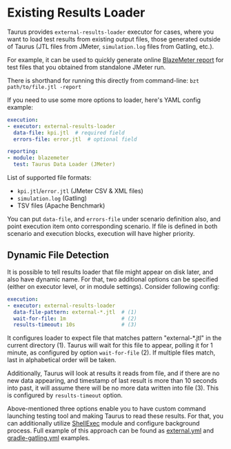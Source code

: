 # Existing Results Loader

Taurus provides `external-results-loader` executor for cases, where you want to load test
results from existing output files, those generated outside of Taurus (JTL files from JMeter, `simulation.log` files from Gatling, etc.).

For example, it can be used to quickly generate online [BlazeMeter report](BlazemeterReporter.md) for test files that you obtained from standalone JMeter run.

There is shorthand for running this directly from command-line: `bzt path/to/file.jtl -report`

If you need to use some more options to loader, here's YAML config example:
```yaml
execution:
- executor: external-results-loader
  data-file: kpi.jtl  # required field
  errors-file: error.jtl  # optional field

reporting:
- module: blazemeter
  test: Taurus Data Loader (JMeter)
```

List of supported file formats:
- `kpi.jtl`/`error.jtl` (JMeter CSV & XML files)
- `simulation.log` (Gatling)
- TSV files (Apache Benchmark)

You can put `data-file`, and `errors-file` under scenario definition also, and point execution item onto corresponding scenario. If file is defined in both scenario and execution blocks, execution will have higher priority.


## Dynamic File Detection

It is possible to tell results loader that file might appear on disk later, and also have dynamic name. For that, two additional options can be specified (either on executor level, or in module settings). Consider following config:

```yaml
execution:
- executor: external-results-loader 
  data-file-pattern: external-*.jtl  # (1)
  wait-for-file: 1m                  # (2)
  results-timeout: 10s               # (3)
```

It configures loader to expect file that matches pattern "external-*.jtl" in the current directory (1). Taurus will wait for this file to appear, polling it for 1 minute, as configured by option `wait-for-file` (2). If multiple files match, last in alphabetical order will be taken.

Additionally, Taurus will look at results it reads from file, and if there are no new data appearing, and timestamp of last result is more than 10 seconds into past, it will assume there will be no more data written into file (3). This is configured by `results-timeout` option.

Above-mentioned three options enable you to have custom command launching testing tool and making Taurus to read these results. For that, you can additionally utilize [ShellExec](ShellExec.md) module and configure background process. Full example of this approach can be found as [external.yml](https://github.com/Blazemeter/taurus/blob/master/examples/jmeter/external.yml) and [gradle-gatling.yml](https://github.com/Blazemeter/taurus/blob/master/examples/gatling/gradle/gradle-gatling.yml) examples.
